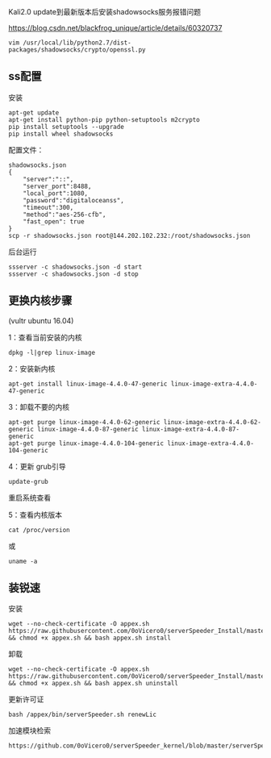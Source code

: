 Kali2.0 update到最新版本后安装shadowsocks服务报错问题

https://blog.csdn.net/blackfrog_unique/article/details/60320737

```
vim /usr/local/lib/python2.7/dist-packages/shadowsocks/crypto/openssl.py
```

## ss配置
安装
```
apt-get update
apt-get install python-pip python-setuptools m2crypto
pip install setuptools --upgrade
pip install wheel shadowsocks
```
配置文件： 
```
shadowsocks.json
{
    "server":"::",
    "server_port":8488,
    "local_port":1080,
    "password":"digitaloceanss",
    "timeout":300,
    "method":"aes-256-cfb",
    "fast_open": true
}
scp -r shadowsocks.json root@144.202.102.232:/root/shadowsocks.json
```
后台运行
```
ssserver -c shadowsocks.json -d start
ssserver -c shadowsocks.json -d stop
```

## 更换内核步骤
(vultr ubuntu 16.04)

1：查看当前安装的内核
```
dpkg -l|grep linux-image
```

2：安装新内核
```
apt-get install linux-image-4.4.0-47-generic linux-image-extra-4.4.0-47-generic
```

3：卸载不要的内核
```
apt-get purge linux-image-4.4.0-62-generic linux-image-extra-4.4.0-62-generic linux-image-4.4.0-87-generic linux-image-extra-4.4.0-87-generic
apt-get purge linux-image-4.4.0-104-generic linux-image-extra-4.4.0-104-generic
```

4：更新 grub引导
```
update-grub
```

重启系统查看

5：查看内核版本
```
cat /proc/version
```
或
```
uname -a
```

## 装锐速

安装
```
wget --no-check-certificate -O appex.sh https://raw.githubusercontent.com/0oVicero0/serverSpeeder_Install/master/appex.sh && chmod +x appex.sh && bash appex.sh install
```
卸载
```
wget --no-check-certificate -O appex.sh https://raw.githubusercontent.com/0oVicero0/serverSpeeder_Install/master/appex.sh && chmod +x appex.sh && bash appex.sh uninstall
```
更新许可证
```
bash /appex/bin/serverSpeeder.sh renewLic
```
加速模块检索
```
https://github.com/0oVicero0/serverSpeeder_kernel/blob/master/serverSpeeder.txt
```
